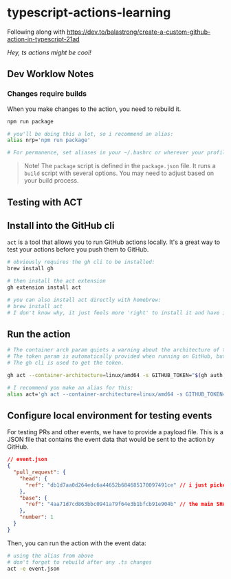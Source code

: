 # typescript-actions-learning

Following along with https://dev.to/balastrong/create-a-custom-github-action-in-typescript-21ad

_Hey, ts actions might be cool!_

## Dev Worklow Notes

### Changes require builds

When you make changes to the action, you need to rebuild it.
```bash
npm run package

# you'll be doing this a lot, so i recommend an alias:
alias nrp='npm run package'

# For permanence, set aliases in your ~/.bashrc or wherever your profile is.
```

> Note! The `package` script is defined in the `package.json` file. It runs a `build` script with several options. You may need to adjust based on your build process.

## Testing with ACT

## Install into the GitHub cli

`act` is a tool that allows you to run GitHub actions locally. It's a great way to test your actions before you push them to GitHub.

```bash
# obviously requires the gh cli to be installed:
brew install gh

# then install the act extension
gh extension install act

# you can also install act directly with homebrew:
# brew install act
# I don't know why, it just feels more 'right' to install it and have it coexist with gh
```

## Run the action

```bash
# The container arch param quiets a warning about the architecture of the act container on MacOS.
# The token param is automatically provided when running on GitHub, but you need to provide it locally.
# The gh cli is used to get the token.

gh act --container-architecture=linux/amd64 -s GITHUB_TOKEN="$(gh auth token)"

# I recommend you make an alias for this:
alias act='gh act --container-architecture=linux/amd64 -s GITHUB_TOKEN="$(gh auth token)"'
```

## Configure local environment for testing events

For testing PRs and other events, we have to provide a payload file. This is a JSON file that contains the event data that would be sent to the action by GitHub.

```json
// event.json
{
  "pull_request": {
    "head": {
      "ref": "db1d7aa0d264edc6a44652b684685170097491ce" // i just picked the latest commit SHA
    },
    "base": {
      "ref": "4aa71d7cd863bbc0941a79f64e3b1bfcb91e904b" // the main SHA
    },
    "number": 1
  }
}
```

Then, you can run the action with the event data:

```bash
# using the alias from above
# don't forget to rebuild after any .ts changes
act -e event.json
```
